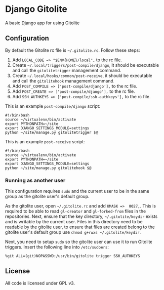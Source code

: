 # Django Gitolite

A basic Django app for using Gitolite

## Configuration

By default the Gitolite rc file is `~/.gitolite.rc`. Follow these steps:

1. Add `LOCAL_CODE => "$ENV{HOME}/local",` to the rc file.
2. Create `~/.local/triggers/post-compile/django`, it should be executable and
   call the `gitolitetrigger` management command.
3. Create `~/.local/hooks/common/post-receive`, it should be executable and call
   the `gitolitehook` management command.
4. Add `POST_COMPILE => ['post-compile/django'],` to the rc file.
5. Add `POST_CREATE => ['post-compile/django'],` to the rc file.
6. Add `SSH_AUTHKEYS => ['post-compile/ssh-authkeys'],` to the rc file.

This is an example `post-compile/django` script:

    #!/bin/bash
    source ~/virtualenv/bin/activate
    export PYTHONPATH=~/site
    export DJANGO_SETTINGS_MODULE=settings
    python ~/site/manage.py gitolitetrigger $@

This is an example `post-receive` script:

    #!/bin/bash
    source ~/virtualenv/bin/activate
    export PYTHONPATH=~/site
    export DJANGO_SETTINGS_MODULE=settings
    python ~/site/manage.py gitolitehook $@

### Running as another user

This configuration requires `sudo` and the current user to be in the same group
as the gitolite user's default group.

As the gitolite user, open `~/.gitolite.rc` and add `UMASK =>  0027,`. This is
required to be able to read `gl-creator` and `gl-forked-from` files in the
repositories. Next, ensure that the key directory, `~/.gitolite/keydir` exists
and is writable by the current user. Files in this directory need to be
readable by the gitolite user, to ensure that files are created belong to the
gitolite user's default group use `chmod g+rwxs ~/.gitolite/keydir`.

Next, you need to setup `sudo` so the gitolite user can use it to run Gitolite
triggers. Insert the following line into `/etc/sudoers`:

    %git ALL=(git)NOPASSWD:/usr/bin/gitolite trigger SSH_AUTHKEYS

## License

All code is licensed under GPL v3.
